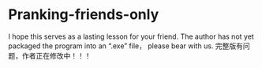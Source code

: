 # Pranking-friends-only
I hope this serves as a lasting lesson for your friend.
The author has not yet packaged the program into an “.exe” file， please bear with us.
完整版有问题，作者正在修改中！！！
